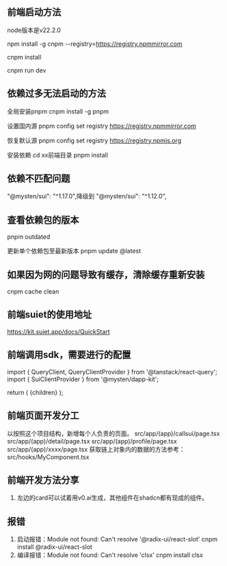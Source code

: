 ## 前端启动方法
node版本是v22.2.0

npm install -g cnpm --registry=https://registry.npmmirror.com

cnpm install

cnpm run dev

## 依赖过多无法启动的方法
全局安装pnpm
cnpm install -g pnpm

设置国内源
pnpm config set registry https://registry.npmmirror.com

恢复默认源
pnpm config set registry https://registry.npmjs.org

安装依赖
cd xx前端目录
pnpm install

## 依赖不匹配问题
"@mysten/sui": "^1.17.0",降级到
"@mysten/sui": "^1.12.0",

## 查看依赖包的版本
pnpm outdated

更新单个依赖包至最新版本
pnpm update <package-name>@latest

## 如果因为网的问题导致有缓存，清除缓存重新安装
cnpm cache clean

## 前端suiet的使用地址
https://kit.suiet.app/docs/QuickStart

## 前端调用sdk，需要进行的配置
import { QueryClient, QueryClientProvider } from '@tanstack/react-query';
import { SuiClientProvider } from '@mysten/dapp-kit';

return (
    <QueryClientProvider client={queryClient}>
      <SuiClientProvider networks={networks} defaultNetwork="testnet">
        <WalletProvider chains={SupportedChains}>
          {children}
        </WalletProvider>
      </SuiClientProvider>
    </QueryClientProvider>
);

## 前端页面开发分工
以按照这个项目结构，新增每个人负责的页面。
src/app/(app)/callsui/page.tsx
src/app/(app)/detail/page.tsx
src/app/(app)/profile/page.tsx
src/app/(app)/xxxx/page.tsx
获取链上对象内的数据的方法参考：
src/hooks/MyComponent.tsx

## 前端开发方法分享
1. 左边的card可以试着用v0.ai生成，其他组件在shadcn都有现成的组件。

## 报错
1. 启动报错：Module not found: Can't resolve '@radix-ui/react-slot'
cnpm install @radix-ui/react-slot
2. 编译报错：Module not found: Can't resolve 'clsx'
cnpm install clsx
